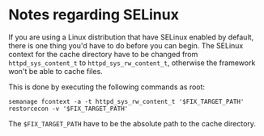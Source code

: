# Notes regarding SELinux

If you are using a Linux distribution that have SELinux enabled by default, there is one thing you'd have to do before you can begin. The SELinux context for the cache directory have to be changed from `httpd_sys_content_t` to `httpd_sys_rw_content_t`, otherwise the framework won't be able to cache files.

This is done by executing the following commands as root:

`semanage fcontext -a -t httpd_sys_rw_content_t '$FIX_TARGET_PATH'
restorcecon -v '$FIX_TARGET_PATH'`

The `$FIX_TARGET_PATH` have to be the absolute path to the cache directory.